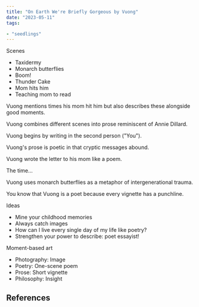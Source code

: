 ```yaml
---
title: "On Earth We're Briefly Gorgeous by Vuong"
date: "2023-05-11"
tags:

- "seedlings"
---
```


Scenes
- Taxidermy
- Monarch butterflies
- Boom!
- Thunder Cake
- Mom hits him
- Teaching mom to read

Vuong mentions times his mom hit him but also describes these alongside good moments.

Vuong combines different scenes into prose reminiscent of Annie Dillard.

Vuong begins by writing in the second person ("You").

Vuong's prose is poetic in that cryptic messages abound.

Vuong wrote the letter to his mom like a poem.

The time...

Vuong uses monarch butterflies as a metaphor of intergenerational trauma.

You know that Vuong is a poet because every vignette has a punchline.

Ideas
- Mine your childhood memories
- Always catch images
- How can I live every single day of my life like poetry?
- Strengthen your power to describe: poet essayist!

Moment-based art
- Photography: Image
- Poetry: One-scene poem
- Prose: Short vignette
- Philosophy: Insight


## References
